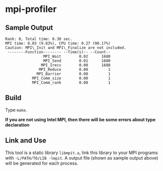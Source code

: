 # mpi-profiler

## Sample Output
    Rank: 0, Total time: 0.30 sec.
    MPI time: 0.03 (9.83%), CPU time: 0.27 (90.17%)
    Caution: MPI\_Init and MPI\_Finalize are not included.
     --------Function-------- --Time(s)-- --Count--
                     MPI_Wait        0.02      1680
                     MPI_Send        0.01      1680
                    MPI_Irecv        0.00      1680
                   MPI_Reduce        0.00         1
                  MPI_Barrier        0.00         1
                MPI_Comm_size        0.00         1
                MPI_Comm_rank        0.00         1

## Build
Type `make`.

**If you are not using Intel MPI, then there will be some errors about type declaration**

## Link and Use
This tool is a static library `libmpit.a`, link this library to your MPI programs with `-L/PATH/TO/LIB -lmpit`.
A output file (shown as sample output above) will be generated for each process.
